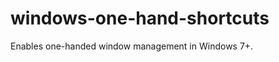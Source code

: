 windows-one-hand-shortcuts
==========================

Enables one-handed window management in Windows 7+.
